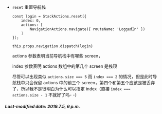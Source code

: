 + `reset` 重置导航栈

  ```react
  const login = StackActions.reset({
      index: 0,
      actions: [
          NavigationActions.navigate({ routeName: 'LoggedIn' })
      ]
  });
  ```

  ```react
  this.props.navigation.dispatch(login)
  ```

  actions 参数表明当前导航栈中有哪些 screen，

  index 参数表明 actions 数组中的第几个 screen 是栈顶

  尽管可以出现类似 `actions.size === 5` 而 `index === 2` 的情况，但是此时导航栈中只会保留 actions 中的前三个 screen，第四个和第五个应该是被丢弃了，所以我不是很明白为什么可以指定 index（直接 `index === actions.size - 1` 不就好了吗- -）

##### Last-modified date: 2019.7.5, 6 p.m.